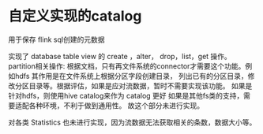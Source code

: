 # 自定义实现的catalog
用于保存 flink sql创建的元数据

实现了 database table view 的 create ，alter， drop，list，get 操作。
partition相关操作: 根据文档，只有再文件系统的connector才需要这个功能。例如hdfs
其作用是在文件系统上根据分区字段创建目录，
列出已有的分区目录，修改分区目录等。根据评估，如果是应对流数据，暂时不需要实现该功能。
如果是针对hdfs，则使用hive catalog来作为 catalog 更好
如果是其他fs类的支持，需要适配各种环境，不利于做到通用性。
故这个部分未进行实现。

对各类 Statistics 也未进行实现，因为流数据无法获取相关的条数，数据大小等。
